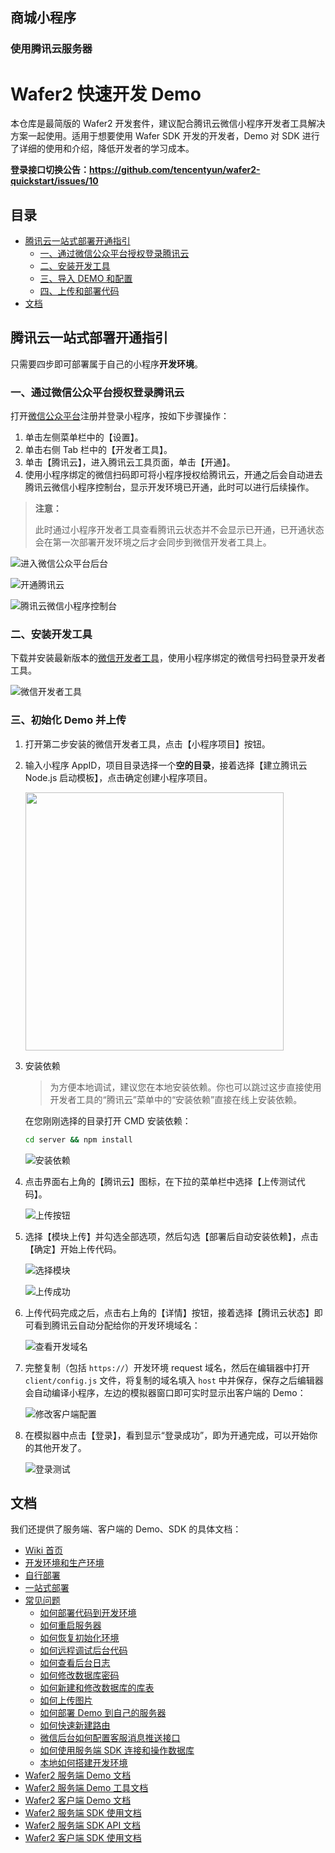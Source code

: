 ## 商城小程序

### 使用腾讯云服务器

# Wafer2 快速开发 Demo 
 
本仓库是最简版的 Wafer2 开发套件，建议配合腾讯云微信小程序开发者工具解决方案一起使用。适用于想要使用 Wafer SDK 开发的开发者，Demo 对 SDK 进行了详细的使用和介绍，降低开发者的学习成本。 
 
**登录接口切换公告：https://github.com/tencentyun/wafer2-quickstart/issues/10** 
 
## 目录 
 
- [腾讯云一站式部署开通指引](#腾讯云一站式部署开通指引) 
  - [一、通过微信公众平台授权登录腾讯云](#一通过微信公众平台授权登录腾讯云) 
  - [二、安装开发工具](#二安装开发工具) 
  - [三、导入 DEMO 和配置](#三导入-demo-和配置) 
  - [四、上传和部署代码](#四上传和部署代码) 
- [文档](#文档) 
 
## 腾讯云一站式部署开通指引 
 
只需要四步即可部署属于自己的小程序**开发环境**。 
 
### 一、通过微信公众平台授权登录腾讯云 
 
打开[微信公众平台](https://mp.weixin.qq.com)注册并登录小程序，按如下步骤操作： 
 
1. 单击左侧菜单栏中的【设置】。 
2. 单击右侧 Tab 栏中的【开发者工具】。 
3. 单击【腾讯云】，进入腾讯云工具页面，单击【开通】。 
4. 使用小程序绑定的微信扫码即可将小程序授权给腾讯云，开通之后会自动进去腾讯云微信小程序控制台，显示开发环境已开通，此时可以进行后续操作。 
 
> **注意：** 
> 
> 此时通过小程序开发者工具查看腾讯云状态并不会显示已开通，已开通状态会在第一次部署开发环境之后才会同步到微信开发者工具上。 
 
![进入微信公众平台后台](https://mc.qcloudimg.com/static/img/a3ca2891b23cfce7d3678cd05a4e14fe/13.jpg) 
 
![开通腾讯云](https://mc.qcloudimg.com/static/img/53e34b52e098ee3a0a02ecc8fbb68a54/14.jpg) 
 
![腾讯云微信小程序控制台](https://mc.qcloudimg.com/static/img/032d0b2b99dfcfdf4234db911e93b60f/15.png) 
 
### 二、安装开发工具 
 
下载并安装最新版本的[微信开发者工具](https://mp.weixin.qq.com/debug/wxadoc/dev/devtools/download.html)，使用小程序绑定的微信号扫码登录开发者工具。 
 
![微信开发者工具](https://mc.qcloudimg.com/static/img/4fd45bb5c74eed92b031fbebf8600bd2/1.png) 
 
### 三、初始化 Demo 并上传 
 
1. 打开第二步安装的微信开发者工具，点击【小程序项目】按钮。 
 
2. 输入小程序 AppID，项目目录选择一个**空的目录**，接着选择【建立腾讯云 Node.js 启动模板】，点击确定创建小程序项目。 
 
   <img src="https://mc.qcloudimg.com/static/img/b5e57e41bab97b6b01f4de03ccfc8acc/image.png" width="413px"> 
 
3. 安装依赖 
 
   > 为方便本地调试，建议您在本地安装依赖。你也可以跳过这步直接使用开发者工具的“腾讯云”菜单中的“安装依赖”直接在线上安装依赖。 
 
   在您刚刚选择的目录打开 CMD 安装依赖： 
 
   ```bash 
   cd server && npm install 
   ``` 
 
   ![安装依赖](https://mc.qcloudimg.com/static/img/f39248e665fd0915e041da67e5970b7f/12.png) 
 
4. 点击界面右上角的【腾讯云】图标，在下拉的菜单栏中选择【上传测试代码】。 
 
   ![上传按钮](https://mc.qcloudimg.com/static/img/8480bbc02b097bac0d511c334b731e12/5.png) 
 
5. 选择【模块上传】并勾选全部选项，然后勾选【部署后自动安装依赖】，点击【确定】开始上传代码。 
 
   ![选择模块](https://user-images.githubusercontent.com/3380894/30306412-8df08f4e-97aa-11e7-9a5b-7ab82c58c63d.png) 
 
   ![上传成功](https://mc.qcloudimg.com/static/img/a78431b42d0edf0bddae0b85ef00d40f/7.png) 
 
6. 上传代码完成之后，点击右上角的【详情】按钮，接着选择【腾讯云状态】即可看到腾讯云自动分配给你的开发环境域名： 
 
   ![查看开发域名](https://mc.qcloudimg.com/static/img/04a97a0551d28a25aa066352e74e0443/8.png) 
 
7. 完整复制（包括 `https://`）开发环境 request 域名，然后在编辑器中打开 `client/config.js` 文件，将复制的域名填入 `host` 中并保存，保存之后编辑器会自动编译小程序，左边的模拟器窗口即可实时显示出客户端的 Demo： 
 
   ![修改客户端配置](https://mc.qcloudimg.com/static/img/397c68210ef2113721608dd2506f8f12/9.png) 
 
8. 在模拟器中点击【登录】，看到显示“登录成功”，即为开通完成，可以开始你的其他开发了。 
 
   ![登录测试](https://mc.qcloudimg.com/static/img/7102752e343d9d8791564b2ffc9d8308/10.png) 
 
## 文档 
 
我们还提供了服务端、客户端的 Demo、SDK 的具体文档： 
 
- [Wiki 首页](https://github.com/tencentyun/wafer2-startup/wiki) 
- [开发环境和生产环境](https://github.com/tencentyun/wafer2-startup/wiki/%E5%BC%80%E5%8F%91%E7%8E%AF%E5%A2%83%E5%92%8C%E7%94%9F%E4%BA%A7%E7%8E%AF%E5%A2%83) 
- [自行部署](https://github.com/tencentyun/wafer2-startup/wiki/%E8%87%AA%E8%A1%8C%E9%83%A8%E7%BD%B2) 
- [一站式部署](https://github.com/tencentyun/wafer2-startup/blob/master/README.md) 
- [常见问题](https://github.com/tencentyun/wafer2-startup/wiki/%E5%B8%B8%E8%A7%81%E9%97%AE%E9%A2%98) 
  - [如何部署代码到开发环境](https://github.com/tencentyun/wafer2-startup/wiki/%E5%B8%B8%E8%A7%81%E9%97%AE%E9%A2%98#%E5%A6%82%E4%BD%95%E9%83%A8%E7%BD%B2%E4%BB%A3%E7%A0%81%E5%88%B0%E5%BC%80%E5%8F%91%E7%8E%AF%E5%A2%83) 
  - [如何重启服务器](https://github.com/tencentyun/wafer2-startup/wiki/%E5%B8%B8%E8%A7%81%E9%97%AE%E9%A2%98#%E5%A6%82%E4%BD%95%E9%87%8D%E5%90%AF%E6%9C%8D%E5%8A%A1%E5%99%A8) 
  - [如何恢复初始化环境](https://github.com/tencentyun/wafer2-startup/wiki/%E5%B8%B8%E8%A7%81%E9%97%AE%E9%A2%98#%E5%A6%82%E4%BD%95%E6%81%A2%E5%A4%8D%E5%88%9D%E5%A7%8B%E5%8C%96%E7%8E%AF%E5%A2%83) 
  - [如何远程调试后台代码](https://github.com/tencentyun/wafer2-startup/wiki/%E5%B8%B8%E8%A7%81%E9%97%AE%E9%A2%98#%E5%A6%82%E4%BD%95%E8%BF%9C%E7%A8%8B%E8%B0%83%E8%AF%95%E5%90%8E%E5%8F%B0%E4%BB%A3%E7%A0%81) 
  - [如何查看后台日志](https://github.com/tencentyun/wafer2-startup/wiki/%E5%B8%B8%E8%A7%81%E9%97%AE%E9%A2%98#%E5%A6%82%E4%BD%95%E6%9F%A5%E7%9C%8B%E5%90%8E%E5%8F%B0%E6%97%A5%E5%BF%97) 
  - [如何修改数据库密码](https://github.com/tencentyun/wafer2-startup/wiki/%E5%B8%B8%E8%A7%81%E9%97%AE%E9%A2%98#%E5%A6%82%E4%BD%95%E4%BF%AE%E6%94%B9%E6%95%B0%E6%8D%AE%E5%BA%93%E5%AF%86%E7%A0%81) 
  - [如何新建和修改数据库的库表](https://github.com/tencentyun/wafer2-startup/wiki/%E5%B8%B8%E8%A7%81%E9%97%AE%E9%A2%98#%E5%A6%82%E4%BD%95%E6%96%B0%E5%BB%BA%E5%92%8C%E4%BF%AE%E6%94%B9%E6%95%B0%E6%8D%AE%E5%BA%93%E7%9A%84%E5%BA%93%E8%A1%A8) 
  - [如何上传图片](https://github.com/tencentyun/wafer2-startup/wiki/%E5%B8%B8%E8%A7%81%E9%97%AE%E9%A2%98#%E5%A6%82%E4%BD%95%E4%B8%8A%E4%BC%A0%E5%9B%BE%E7%89%87) 
  - [如何部署 Demo 到自己的服务器](https://github.com/tencentyun/wafer2-startup/wiki/%E5%B8%B8%E8%A7%81%E9%97%AE%E9%A2%98#%E5%A6%82%E4%BD%95%E9%83%A8%E7%BD%B2-demo-%E5%88%B0%E8%87%AA%E5%B7%B1%E7%9A%84%E6%9C%8D%E5%8A%A1%E5%99%A8) 
  - [如何快速新建路由](https://github.com/tencentyun/wafer2-startup/wiki/%E5%B8%B8%E8%A7%81%E9%97%AE%E9%A2%98#%E5%A6%82%E4%BD%95%E5%BF%AB%E9%80%9F%E6%96%B0%E5%BB%BA%E8%B7%AF%E7%94%B1) 
  - [微信后台如何配置客服消息推送接口](https://github.com/tencentyun/wafer2-startup/wiki/%E5%B8%B8%E8%A7%81%E9%97%AE%E9%A2%98#%E5%BE%AE%E4%BF%A1%E5%90%8E%E5%8F%B0%E5%A6%82%E4%BD%95%E9%85%8D%E7%BD%AE%E5%AE%A2%E6%9C%8D%E6%B6%88%E6%81%AF%E6%8E%A8%E9%80%81%E6%8E%A5%E5%8F%A3) 
  - [如何使用服务端 SDK 连接和操作数据库](https://github.com/tencentyun/wafer2-startup/wiki/%E5%B8%B8%E8%A7%81%E9%97%AE%E9%A2%98#%E5%A6%82%E4%BD%95%E4%BD%BF%E7%94%A8%E6%9C%8D%E5%8A%A1%E7%AB%AF-sdk-%E8%BF%9E%E6%8E%A5%E5%92%8C%E6%93%8D%E4%BD%9C%E6%95%B0%E6%8D%AE%E5%BA%93) 
  - [本地如何搭建开发环境](https://github.com/tencentyun/wafer2-startup/wiki/%E5%B8%B8%E8%A7%81%E9%97%AE%E9%A2%98#%E6%9C%AC%E5%9C%B0%E5%A6%82%E4%BD%95%E6%90%AD%E5%BB%BA%E5%BC%80%E5%8F%91%E7%8E%AF%E5%A2%83) 
- [Wafer2 服务端 Demo 文档](./server/README.md) 
- [Wafer2 服务端 Demo 工具文档](./server/tools.md) 
- [Wafer2 客户端 Demo 文档](./client/README.md) 
- [Wafer2 服务端 SDK 使用文档](https://github.com/tencentyun/wafer2-node-sdk/blob/master/README.md) 
- [Wafer2 服务端 SDK API 文档](https://github.com/tencentyun/wafer2-node-sdk/blob/master/API.md) 
- [Wafer2 客户端 SDK 使用文档](https://github.com/tencentyun/wafer2-client-sdk/blob/master/README.md) 